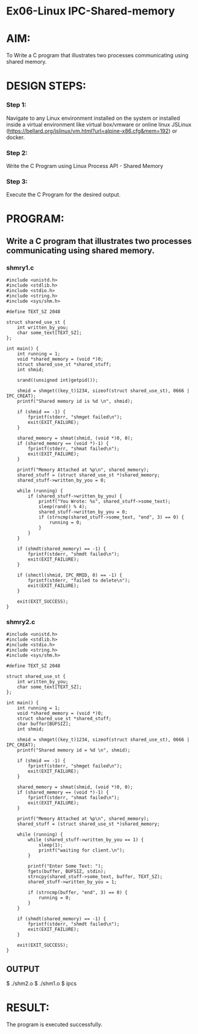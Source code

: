 # Ex06-Linux IPC-Shared-memory

# AIM:
To Write a C program that illustrates two processes communicating using shared memory.

# DESIGN STEPS:

### Step 1:

Navigate to any Linux environment installed on the system or installed inside a virtual environment like virtual box/vmware or online linux JSLinux (https://bellard.org/jslinux/vm.html?url=alpine-x86.cfg&mem=192) or docker.

### Step 2:

Write the C Program using Linux Process API - Shared Memory

### Step 3:

Execute the C Program for the desired output. 

# PROGRAM:

## Write a C program that illustrates two processes communicating using shared memory.
### shmry1.c
```
#include <unistd.h> 
#include <stdlib.h> 
#include <stdio.h> 
#include <string.h> 
#include <sys/shm.h>

#define TEXT_SZ 2048 

struct shared_use_st {
    int written_by_you;
    char some_text[TEXT_SZ];
};

int main() {
    int running = 1;
    void *shared_memory = (void *)0; 
    struct shared_use_st *shared_stuff; 
    int shmid;
    
    srand((unsigned int)getpid()); 
    
    shmid = shmget((key_t)1234, sizeof(struct shared_use_st), 0666 | IPC_CREAT);
    printf("Shared memory id is %d \n", shmid);
    
    if (shmid == -1) {
        fprintf(stderr, "shmget failed\n");
        exit(EXIT_FAILURE);
    }
    
    shared_memory = shmat(shmid, (void *)0, 0);
    if (shared_memory == (void *)-1) {
        fprintf(stderr, "shmat failed\n");
        exit(EXIT_FAILURE);
    }
    
    printf("Memory Attached at %p\n", shared_memory);
    shared_stuff = (struct shared_use_st *)shared_memory;
    shared_stuff->written_by_you = 0;

    while (running) {
        if (shared_stuff->written_by_you) {
            printf("You Wrote: %s", shared_stuff->some_text);
            sleep(rand() % 4);
            shared_stuff->written_by_you = 0;
            if (strncmp(shared_stuff->some_text, "end", 3) == 0) {
                running = 0;
            }
        }
    }

    if (shmdt(shared_memory) == -1) {
        fprintf(stderr, "shmdt failed\n");
        exit(EXIT_FAILURE);
    }

    if (shmctl(shmid, IPC_RMID, 0) == -1) {
        fprintf(stderr, "failed to delete\n");
        exit(EXIT_FAILURE);
    }

    exit(EXIT_SUCCESS);
}

```
### shmry2.c
```
#include <unistd.h> 
#include <stdlib.h> 
#include <stdio.h> 
#include <string.h>
#include <sys/shm.h>

#define TEXT_SZ 2048 

struct shared_use_st {
    int written_by_you;
    char some_text[TEXT_SZ];
};

int main() {
    int running = 1;
    void *shared_memory = (void *)0; 
    struct shared_use_st *shared_stuff; 
    char buffer[BUFSIZ];
    int shmid;
    
    shmid = shmget((key_t)1234, sizeof(struct shared_use_st), 0666 | IPC_CREAT);
    printf("Shared memory id = %d \n", shmid);
    
    if (shmid == -1) {
        fprintf(stderr, "shmget failed\n");
        exit(EXIT_FAILURE);
    }
    
    shared_memory = shmat(shmid, (void *)0, 0);
    if (shared_memory == (void *)-1) {
        fprintf(stderr, "shmat failed\n");
        exit(EXIT_FAILURE);
    }
    
    printf("Memory Attached at %p\n", shared_memory); 
    shared_stuff = (struct shared_use_st *)shared_memory; 
    
    while (running) {
        while (shared_stuff->written_by_you == 1) {
            sleep(1);
            printf("waiting for client.\n");
        }
        
        printf("Enter Some Text: ");
        fgets(buffer, BUFSIZ, stdin);
        strncpy(shared_stuff->some_text, buffer, TEXT_SZ);
        shared_stuff->written_by_you = 1;
        
        if (strncmp(buffer, "end", 3) == 0) {
            running = 0;
        }
    }

    if (shmdt(shared_memory) == -1) {
        fprintf(stderr, "shmdt failed\n");
        exit(EXIT_FAILURE);
    }

    exit(EXIT_SUCCESS);
}

```
## OUTPUT
$ ./shm2.o
$ ./shm1.o
$ ipcs

# RESULT:
The program is executed successfully.
